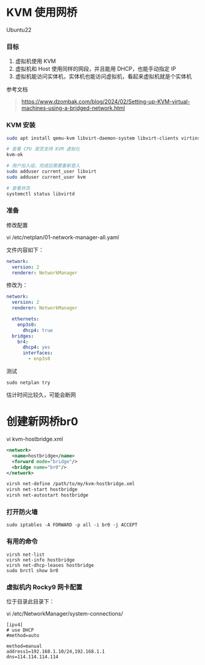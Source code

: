 # KVM 使用网桥

Ubuntu22

### 目标

1. 虚拟机使用 KVM
2. 虚拟机和 Host 使用同样的网段，并且能用 DHCP，也能手动指定 IP
3. 虚拟机能访问实体机，实体机也能访问虚拟机，看起来虚拟机就是个实体机


参考文档
> https://www.dzombak.com/blog/2024/02/Setting-up-KVM-virtual-machines-using-a-bridged-network.html

### KVM 安装

```bash
sudo apt install qemu-kvm libvirt-daemon-system libvirt-clients virtinst libguestfs-tools libosinfo-bin bridge-utils

# 查看 CPU 是否支持 KVM 虚拟化
kvm-ok

# 用户加入组，完成后需要重新登入
sudo adduser current_user libvirt
sudo adduser current_user kvm

# 查看状态
systemctl status libvirtd


```

### 准备
修改配置

vi /etc/netplan/01-network-manager-all.yaml

文件内容如下：
```yaml
network:
  version: 2
  renderer: NetworkManager
```

修改为：
```yaml
network:
  version: 2
  renderer: NetworkManager

  ethernets:
    enp3s0:
      dhcp4: true
  bridges:
    br4:
      dhcp4: yes
      interfaces:
        - enp3s0
```

测试
```
sudo netplan try
```

估计时间比较久，可能会断网

# 创建新网桥br0

vi kvm-hostbridge.xml

```xml
<network>
  <name>hostbridge</name>
  <forward mode="bridge"/>
  <bridge name="br0"/>
</network>
```

```bash
virsh net-define /path/to/my/kvm-hostbridge.xml
virsh net-start hostbridge
virsh net-autostart hostbridge
```

### 打开防火墙

```
sudo iptables -A FORWARD -p all -i br0 -j ACCEPT
```


### 有用的命令

```
virsh net-list
virsh net-info hostbridge
virsh net-dhcp-leases hostbridge
sudo brctl show br0
```

### 虚拟机内 Rocky9 网卡配置

位于目录此目录下：

vi /etc/NetworkManager/system-connections/
```
[ipv4]
# use DHCP
#method=auto

method=manual
address1=192.168.1.10/24,192.168.1.1
dns=114.114.114.114
```